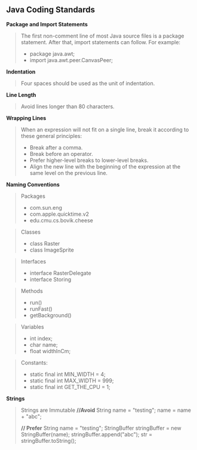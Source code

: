## Java Coding Standards

**Package and Import Statements**

>The first non-comment line of most Java source files is a package statement. After that, import statements can follow. For example:
>- package java.awt;
>-  import java.awt.peer.CanvasPeer; 

**Indentation**

>Four spaces should be used as the unit of indentation.

**Line Length**

>Avoid lines longer than 80 characters.

**Wrapping Lines**

>When an expression will not fit on a single line, break it according to these general principles:
> - Break after a comma.
> - Break before an operator.
> - Prefer higher-level breaks to lower-level breaks.
> - Align the new line with the beginning of the expression at the same level on the previous line.

**Naming Conventions**

> Packages
> - com.sun.eng
> - com.apple.quicktime.v2
> - edu.cmu.cs.bovik.cheese

> Classes
> - class Raster
> - class ImageSprite

> Interfaces
> - interface RasterDelegate
> - interface Storing

> Methods
> - run()
> - runFast()
> - getBackground()

> Variables
> - int index;
> - char name;
> - float widthInCm;

> Constants:
> - static final int MIN_WIDTH = 4;
> - static final int MAX_WIDTH = 999;
> - static final int GET_THE_CPU = 1;

**Strings**
> Strings are Immutable
> **//Avoid**
> String name = "testing";
> name = name + "abc";
>
> **// Prefer**
> String name = "testing";
> StringBuffer stringBuffer = new StringBuffer(name);
> stringBuffer.append("abc");
> str = stringBuffer.toString();
